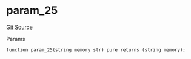 # param_25
[Git Source](https://github.com/metacontract/mc/blob/0cf91165f9ec2cbeeba800a4baf4e81e2df5c3bb/src/devkit/Flattened.sol)

Params


```solidity
function param_25(string memory str) pure returns (string memory);
```

